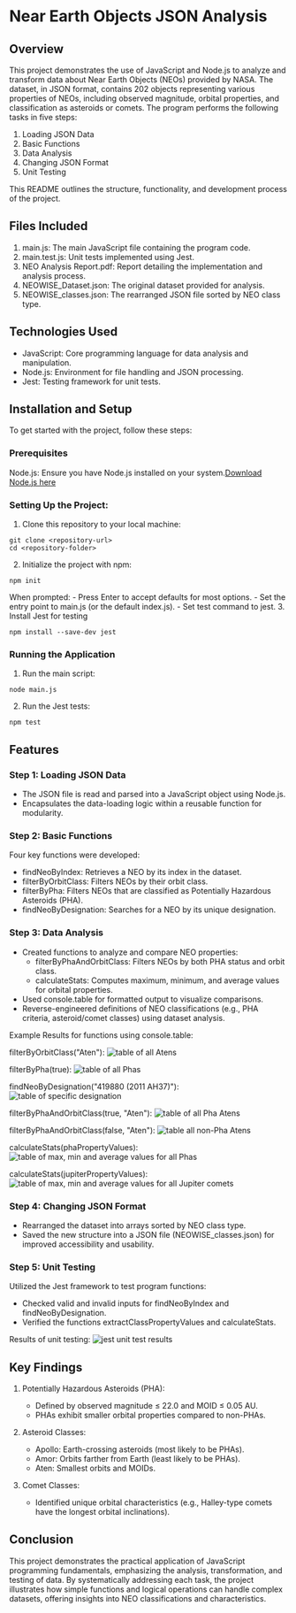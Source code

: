 # Near Earth Objects JSON Analysis

## Overview
This project demonstrates the use of JavaScript and Node.js to analyze and transform data about Near Earth Objects (NEOs) provided by NASA. The dataset, in JSON format, contains 202 objects representing various properties of NEOs, including observed magnitude, orbital properties, and classification as asteroids or comets. The program performs the following tasks in five steps:

1. Loading JSON Data
2. Basic Functions
3. Data Analysis
4. Changing JSON Format
5. Unit Testing

This README outlines the structure, functionality, and development process of the project.

## Files Included
1. main.js: The main JavaScript file containing the program code.
2. main.test.js: Unit tests implemented using Jest.
3. NEO Analysis Report.pdf: Report detailing the implementation and analysis process.
4. NEOWISE_Dataset.json: The original dataset provided for analysis.
5. NEOWISE_classes.json: The rearranged JSON file sorted by NEO class type.

## Technologies Used
- JavaScript: Core programming language for data analysis and manipulation.
- Node.js: Environment for file handling and JSON processing.
- Jest: Testing framework for unit tests.

## Installation and Setup
To get started with the project, follow these steps:

### Prerequisites
Node.js: Ensure you have Node.js installed on your system.[Download Node.js here](https://nodejs.org/en)

### Setting Up the Project:
1. Clone this repository to your local machine:
```base
git clone <repository-url>
cd <repository-folder>
```
2. Initialize the project with npm:
```
npm init
```
When prompted:
    - Press Enter to accept defaults for most options.
    - Set the entry point to main.js (or the default index.js).
    - Set test command to jest.
3. Install Jest for testing
```
npm install --save-dev jest
```

### Running the Application
1. Run the main script:
```
node main.js
```
2. Run the Jest tests:
```
npm test
```

## Features
### Step 1: Loading JSON Data
- The JSON file is read and parsed into a JavaScript object using Node.js.
- Encapsulates the data-loading logic within a reusable function for modularity.

### Step 2: Basic Functions
Four key functions were developed:
- findNeoByIndex: Retrieves a NEO by its index in the dataset.
- filterByOrbitClass: Filters NEOs by their orbit class.
- filterByPha: Filters NEOs that are classified as Potentially Hazardous Asteroids (PHA).
- findNeoByDesignation: Searches for a NEO by its unique designation.

### Step 3: Data Analysis
- Created functions to analyze and compare NEO properties:
    - filterByPhaAndOrbitClass: Filters NEOs by both PHA status and orbit class.
    - calculateStats: Computes maximum, minimum, and average values for orbital properties.
- Used console.table for formatted output to visualize comparisons.
- Reverse-engineered definitions of NEO classifications (e.g., PHA criteria, asteroid/comet classes) using dataset analysis.

Example Results for functions using console.table:

filterByOrbitClass("Aten"):
![table of all Atens](./images/filterByOrbitClass("Aten").png)

filterByPha(true):
![table of all Phas](./images/phaNeos.png)

findNeoByDesignation("419880 (2011 AH37)"):
![table of specific designation](./images/findNeoByDesignation("419880%20(2011%20AH37)").png)

filterByPhaAndOrbitClass(true, "Aten"):
![table of all Pha Atens](./images/filterByPhaAndOrbitClass(true,%20"Aten").png)

filterByPhaAndOrbitClass(false, "Aten"):
![table all non-Pha Atens](./images/filterByPhaAndOrbitClass(false,%20"Aten").png)

calculateStats(phaPropertyValues):
![table of max, min and average values for all Phas](./images/calculateStats(phaPropertyValues).png)

calculateStats(jupiterPropertyValues):
![table of max, min and average values for all Jupiter comets](./images/calculateStats(jupiterPropertyValues).png)

### Step 4: Changing JSON Format
- Rearranged the dataset into arrays sorted by NEO class type.
- Saved the new structure into a JSON file (NEOWISE_classes.json) for improved accessibility and usability.

### Step 5: Unit Testing
Utilized the Jest framework to test program functions:
- Checked valid and invalid inputs for findNeoByIndex and findNeoByDesignation.
- Verified the functions extractClassPropertyValues and calculateStats.

Results of unit testing:
![jest unit test results](./images/test_results.png)

## Key Findings
1. Potentially Hazardous Asteroids (PHA):
    - Defined by observed magnitude ≤ 22.0 and MOID ≤ 0.05 AU.
    - PHAs exhibit smaller orbital properties compared to non-PHAs.

2. Asteroid Classes:
    - Apollo: Earth-crossing asteroids (most likely to be PHAs).
    - Amor: Orbits farther from Earth (least likely to be PHAs).
    - Aten: Smallest orbits and MOIDs.

3. Comet Classes:
    - Identified unique orbital characteristics (e.g., Halley-type comets have the longest orbital inclinations).

## Conclusion
This project demonstrates the practical application of JavaScript programming fundamentals, emphasizing the analysis, transformation, and testing of data. By systematically addressing each task, the project illustrates how simple functions and logical operations can handle complex datasets, offering insights into NEO classifications and characteristics.